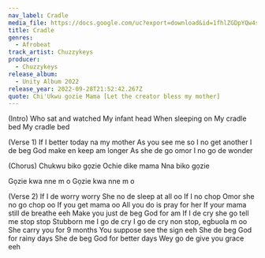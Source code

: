 ```yaml
---
nav_label: Cradle
media_file: https://docs.google.com/uc?export=download&id=1fhlZGDpYQw4sbSgnV5VNc9D5FmBsycyj
title: Cradle
genres:
  - Afrobeat
track_artist: Chuzzykeys
producer:
  - Chuzzykeys
release_album:
  - Unity Album 2022
release_year: 2022-09-28T21:52:42.267Z
quote: Chi'Ukwu gozie Mama [Let the creator bless my mother]
---
```

(Intro)
Who sat and watched
My infant head
When sleeping on
My cradle bed
My cradle bed




(Verse 1)
If I better today na my mother
As you see me so I no get another
I de beg God make en keep am longer
As she de go omor I no go de wonder



(Chorus)
Chukwu biko gọzie
Ochie dike mama
Nna biko gọzie 

Gọzie kwa nne m o
Gọzie kwa nne m o




(Verse 2)
If I de worry worry 
She no de sleep at all oo
If I no chop 
Omor she no go chop oo
If you get mama oo
All you do is pray for her
If your mama still de breathe eeh
Make you just de beg God for am
If I de cry she go tell me stop stop
Stubborn me I go de cry
I go de cry non stop, egbuola m oo
She carry you for 9 months 
You suppose see the sign eeh
She de beg God for rainy days 
She de beg God for better days
Wey go de give you grace eeh